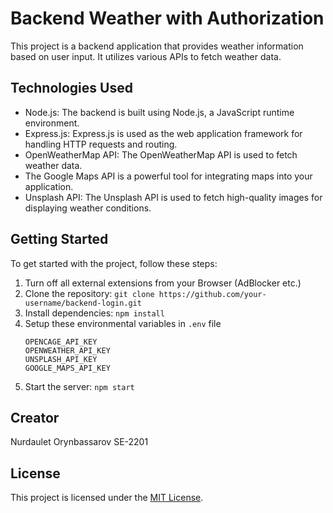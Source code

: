 # Backend Weather with Authorization

This project is a backend application that provides weather information based on user input. It utilizes various APIs to fetch weather data.

## Technologies Used

- Node.js: The backend is built using Node.js, a JavaScript runtime environment.
- Express.js: Express.js is used as the web application framework for handling HTTP requests and routing.
- OpenWeatherMap API: The OpenWeatherMap API is used to fetch weather data.
- The Google Maps API is a powerful tool for integrating maps into your application.
- Unsplash API: The Unsplash API is used to fetch high-quality images for displaying weather conditions.

## Getting Started
To get started with the project, follow these steps:

1. Turn off all external extensions from your Browser (AdBlocker etc.)
2. Clone the repository: `git clone https://github.com/your-username/backend-login.git`
3. Install dependencies: `npm install`
4. Setup these environmental variables in `.env` file
    ```
    OPENCAGE_API_KEY
    OPENWEATHER_API_KEY
    UNSPLASH_API_KEY
    GOOGLE_MAPS_API_KEY
    ``` 
4. Start the server: `npm start`

## Creator
Nurdaulet Orynbassarov SE-2201

## License

This project is licensed under the [MIT License](LICENSE).
